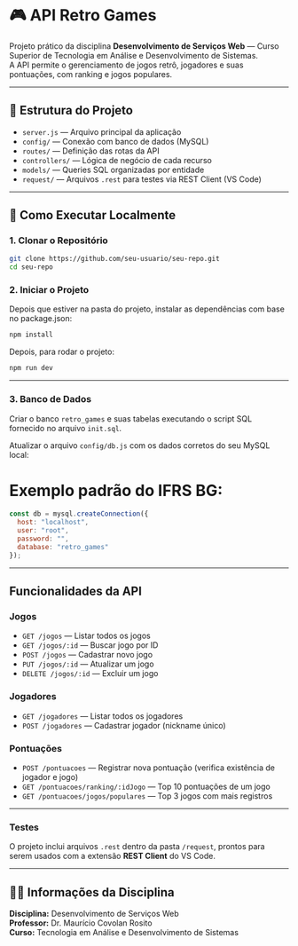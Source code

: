 
# 🎮 API Retro Games

Projeto prático da disciplina **Desenvolvimento de Serviços Web** — Curso Superior de Tecnologia em Análise e Desenvolvimento de Sistemas.  
A API permite o gerenciamento de jogos retrô, jogadores e suas pontuações, com ranking e jogos populares.

---

## 📁 Estrutura do Projeto

- `server.js` — Arquivo principal da aplicação
- `config/` — Conexão com banco de dados (MySQL)
- `routes/` — Definição das rotas da API
- `controllers/` — Lógica de negócio de cada recurso
- `models/` — Queries SQL organizadas por entidade
- `request/` — Arquivos `.rest` para testes via REST Client (VS Code)

---

## 🚀 Como Executar Localmente

### 1. Clonar o Repositório
```bash
git clone https://github.com/seu-usuario/seu-repo.git
cd seu-repo
```

### 2. Iniciar o Projeto

Depois que estiver na pasta do projeto, instalar as dependências com base no package.json:

```bash
npm install
```

Depois, para rodar o projeto:
```bash
npm run dev
```

---

### 3. Banco de Dados

Criar o banco `retro_games` e suas tabelas executando o script SQL fornecido no arquivo `init.sql`.

Atualizar o arquivo `config/db.js` com os dados corretos do seu MySQL local:

# Exemplo padrão do IFRS BG:
```js
const db = mysql.createConnection({
  host: "localhost",
  user: "root",
  password: "", 
  database: "retro_games"
});
```

---

## Funcionalidades da API

### Jogos
- `GET /jogos` — Listar todos os jogos
- `GET /jogos/:id` — Buscar jogo por ID
- `POST /jogos` — Cadastrar novo jogo
- `PUT /jogos/:id` — Atualizar um jogo
- `DELETE /jogos/:id` — Excluir um jogo

### Jogadores
- `GET /jogadores` — Listar todos os jogadores
- `POST /jogadores` — Cadastrar jogador (nickname único)

### Pontuações
- `POST /pontuacoes` — Registrar nova pontuação (verifica existência de jogador e jogo)
- `GET /pontuacoes/ranking/:idJogo` — Top 10 pontuações de um jogo
- `GET /pontuacoes/jogos/populares` — Top 3 jogos com mais registros

---

### Testes

O projeto inclui arquivos `.rest` dentro da pasta `/request`, prontos para serem usados com a extensão **REST Client** do VS Code.

---

## 👨‍🏫 Informações da Disciplina

**Disciplina:** Desenvolvimento de Serviços Web  
**Professor:** Dr. Maurício Covolan Rosito  
**Curso:** Tecnologia em Análise e Desenvolvimento de Sistemas
